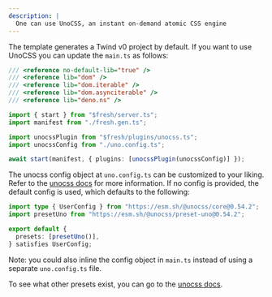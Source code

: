 ```yaml
---
description: |
  One can use UnoCSS, an instant on-demand atomic CSS engine
---
```


The template generates a Twind v0 project by default. If you want to use UnoCSS
you can update the `main.ts` as follows:

```ts
/// <reference no-default-lib="true" />
/// <reference lib="dom" />
/// <reference lib="dom.iterable" />
/// <reference lib="dom.asynciterable" />
/// <reference lib="deno.ns" />

import { start } from "$fresh/server.ts";
import manifest from "./fresh.gen.ts";

import unocssPlugin from "$fresh/plugins/unocss.ts";
import unocssConfig from "./uno.config.ts";

await start(manifest, { plugins: [unocssPlugin(unocssConfig)] });
```

The unocss config object at `uno.config.ts` can be customized to your liking.
Refer to the [unocss docs](https://unocss.dev/guide/config-file) for more
information. If no config is provided, the default config is used, which
defaults to the following:

```ts
import type { UserConfig } from "https://esm.sh/@unocss/core@0.54.2";
import presetUno from "https://esm.sh/@unocss/preset-uno@0.54.2";

export default {
  presets: [presetUno()],
} satisfies UserConfig;
```

Note: you could also inline the config object in `main.ts` instead of using a
separate `uno.config.ts` file.

To see what other presets exist, you can go to the
[unocss docs](https://unocss.dev/presets/).

